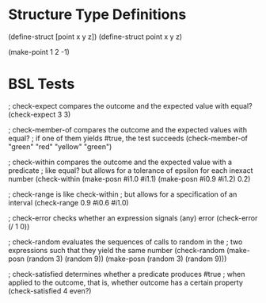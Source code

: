 # Structure Type Definitions

(define-struct [point x y z])
(define-struct point x y z)

(make-point 1 2 -1)

# BSL Tests
; check-expect compares the outcome and the expected value with equal?
(check-expect 3 3)
 
; check-member-of compares the outcome and the expected values with equal?
; if one of them yields #true, the test succeeds
(check-member-of "green" "red" "yellow" "green")
 
; check-within compares the outcome and the expected value with a predicate
;  like equal? but allows for a tolerance of epsilon for each inexact number 
(check-within (make-posn #i1.0 #i1.1) (make-posn #i0.9 #i1.2) 0.2)
 
; check-range is like check-within 
; but allows for a specification of an interval 
(check-range 0.9 #i0.6 #i1.0)
 
; check-error checks whether an expression signals (any) error
(check-error (/ 1 0))
 
; check-random evaluates the sequences of calls to random in the 
; two expressions such that they yield the same number
(check-random (make-posn (random 3) (random 9))
              (make-posn (random 3) (random 9)))
 
; check-satisfied determines whether a predicate produces #true
; when applied to the outcome, that is, whether outcome has a certain property
(check-satisfied 4 even?)